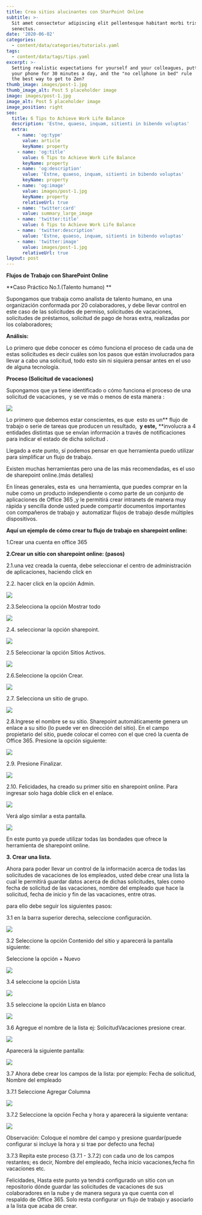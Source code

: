 ```yaml
---
title: Crea sitios alucinantes con SharPoint Online
subtitle: >-
  Sit amet consectetur adipiscing elit pellentesque habitant morbi tristique
  senectus.
date: '2020-06-02'
categories:
  - content/data/categories/tutorials.yaml
tags:
  - content/data/tags/tips.yaml
excerpt: >-
  Setting realistic expectations for yourself and your colleagues, putting down
  your phone for 30 minutes a day, and the "no cellphone in bed" rule  — what's
  the best way to get to Zen?
thumb_image: images/post-1.jpg
thumb_image_alt: Post 5 placeholder image
image: images/post-1.jpg
image_alt: Post 5 placeholder image
image_position: right
seo:
  title: 6 Tips to Achieve Work Life Balance
  description: 'Estne, quaeso, inquam, sitienti in bibendo voluptas'
  extra:
    - name: 'og:type'
      value: article
      keyName: property
    - name: 'og:title'
      value: 6 Tips to Achieve Work Life Balance
      keyName: property
    - name: 'og:description'
      value: 'Estne, quaeso, inquam, sitienti in bibendo voluptas'
      keyName: property
    - name: 'og:image'
      value: images/post-1.jpg
      keyName: property
      relativeUrl: true
    - name: 'twitter:card'
      value: summary_large_image
    - name: 'twitter:title'
      value: 6 Tips to Achieve Work Life Balance
    - name: 'twitter:description'
      value: 'Estne, quaeso, inquam, sitienti in bibendo voluptas'
    - name: 'twitter:image'
      value: images/post-1.jpg
      relativeUrl: true
layout: post
---
```

**Flujos de Trabajo con SharePoint Online**



\*\*Caso Práctico No.1.(Talento humano) \*\*

Supongamos que trabaja como analista de talento humano, en una organización conformada por 20 colaboradores, y debe llevar control en este caso de las solicitudes de permiso, solicitudes de vacaciones, solicitudes de préstamos, solicitud de pago de horas extra, realizadas por los colaboradores;

**Análisis:**

Lo primero que debe conocer es cómo funciona el proceso de cada una de estas solicitudes es decir cuáles son los pasos que están involucrados para llevar a cabo una solicitud, todo esto sin ni siquiera pensar antes en el uso de alguna tecnología.

**Proceso (Solicitud de vacaciones)**

Supongamos que ya tiene identificado o cómo funciona el proceso de una solicitud de vacaciones,  y se ve más o menos de esta manera :

![](https://lh5.googleusercontent.com/fRYpZ-U4\_G5re6VEma5b8uHe4-RHYimGv6ceA-LHRn9pEQh5UeI0SZW-IxqNK9mJIhnc4VbXTJ7vojdi-8yf68X-grmo3mnSO8xP0PAOZvEkDcLPsM6zuzZkeCeUC7Y451lStMC9)

Lo primero que debemos estar conscientes, es que  esto es un\*\* flujo de trabajo o serie de tareas que producen un resultado,  **y este,** \*\*involucra a 4 entidades distintas que se envían información a través de notificaciones para indicar el estado de dicha solicitud .

Llegado a este punto, sí podemos pensar en que herramienta puedo utilizar para simplificar un flujo de trabajo.

Existen muchas herramientas pero una de las más recomendadas, es el uso de sharepoint online.(más detalles)

En líneas generales, esta es  una herramienta, que puedes comprar en la nube como un producto independiente o como parte de un conjunto de aplicaciones de Office 365 ,y le permitirá crear intranets de manera muy rápida y sencilla donde usted puede compartir documentos importantes con compañeros de trabajo y  automatizar flujos de trabajo desde múltiples dispositivos.

**Aquí un ejemplo de cómo crear tu flujo de trabajo en sharepoint online:**

1.Crear una cuenta en office 365

**2.Crear un sitio con sharepoint online: (pasos)**

2.1.una vez creada la cuenta, debe seleccionar el centro de administración de aplicaciones, haciendo click en 

2.2. hacer click en la opción Admin.

![](https://lh3.googleusercontent.com/50228R-RD8ch6FCnwX3alA8Aej5vVF8qZYKx\_0fQpZIBmnDHd1RfdP38P9JErUZbXDWM29TuNpg-A5FnEl5Z-qVrXMBL9N13GwJ9evfWp-29AqmKqYM6qcb1cpY93lIGQ-dRPXq3)

2.3.Selecciona la opción Mostrar todo

![](https://lh3.googleusercontent.com/NM3S15lXe58HlTbfKZUeLeOCyAGmsSorp_PbvrwuPk8hFhRuO3btwGvqTTB6Qay27Ae2zWjB9n5tfkfNh7ObWKmM3XZIgelGfohWZB3HKBkbemcVNnHHQvRPptkloFkY164Tosis)

2.4. seleccionar la opción sharepoint.

![](https://lh4.googleusercontent.com/15hlGHuPD0sj9ZRZrrOjE1kapWgrnVqbKFITIvetEPl5GLjjju0R54pdPOUXCOQHQe-v8WVIo56DJ68a7xAxiy7r6MVymYApSUEzYLh8hTMhe6sDCxa8dRoi17ItBl7kgVW3TS9x)

2.5 Seleccionar la opción Sitios Activos.

![](https://lh3.googleusercontent.com/q8WhDssBSolR-BLzLXiS_msDfChOt0itn1jZHvaEEb-oEIz_qmQOd1Zvo_i_extLmeW7F4srHvBxcolrnZPRVv3C6rQ_tBfeNq-9PbtCVC1YHLrQFg1zLljBWfdFB-X9XusbCeba)

2.6.Seleccione la opción Crear.

![](https://lh3.googleusercontent.com/PoU_Su4V-QCSaJhhJ-LsorbNNX0rXF4W_WHpvwfUYPPGocg0JFJHp-dSfSs374X2eJwnR6TJv_KraqGIPXF5PigAFw6XQHgNXWF-2F1T_rZOPtZ2132qULXORbMYBVk2DbPSiFVQ)

2.7. Selecciona un sitio de grupo.

![](https://lh5.googleusercontent.com/8tcssQIsviyV6c1-7tYpM8DEbbhbIAHkc3cB-Y69LhXwl5GKawHO5E6lYisYbHc5emdjqMyoMFootghsjoNMSdauvBO6vhl6hsWPyhjqh17whJtSxDSejZq3lEKaG70Sp8JmuPIV)

2.8.Ingrese el nombre se su sitio. Sharepoint automáticamente genera un enlace a su sitio (lo puede ver en dirección del sitio). En el campo propietario del sitio, puede colocar el correo con el que creó la cuenta de Office 365. Presione la opción siguiente:

![](https://lh3.googleusercontent.com/CvGgd9jIxcxdRUENtjDSCNDCL4Z3RdEaNlMcnOLDnilnNAyCDunv0kJ5TKzI0H2bsELB--NcgrKJ9MGDDvwgjYaX-8BSrlknFgTWnwqMFprPZtjmSx2hM9DZ4rzh-3BriX5PIRt4)

2.9. Presione Finalizar.

![](https://lh3.googleusercontent.com/APIsbZZVYZriVC-7kFsAt75cJbwchvbhBxXYZvDKP09eY4q2DQw1hZQE3CsAvw6stDgryX_ym1zDpwmzS3VI3Zi3pFgOzwRLIRO55nNrFOqLH0I01ipyyaIdUIgbr5qIVKZ6xQn9)

2.10. Felicidades, ha creado su primer sitio en sharepoint online. Para ingresar solo haga doble click en el enlace.

![](https://lh5.googleusercontent.com/y_zlG3AflvDrNOujjzeLa3bo68rla-142CRBn2F3in02EVzOmA2eQl6\_xJ914Yek5bHLRa_Jr2z-3IfNnFYC9Bj4tO6V8GPE_SAlaROUVXDuNCRyNvy-1Zsi-gdlUgMQhiA_bJy0)

Verá algo similar a esta pantalla.

![](https://lh5.googleusercontent.com/X0dEVZM5vrHqkh2-3fDjSozJMFZSLYKhAtYv8oRonuzx\_\_XN72SJNWMA-lK03RZ5nf51kzd-Ar6JNuvkb4eP5HjD1ujq64iYCwY01bJpSVlgtCUnc0B453VRSO3gPwUeT7Jjrarr)

En este punto ya puede utilizar todas las bondades que ofrece la herramienta de sharepoint online.

**3. Crear una lista.**

Ahora para poder llevar un control de la información acerca de todas las solicitudes de vacaciones de los empleados, usted debe crear una lista la cual le permitirá guardar datos acerca de dichas solicitudes, tales como fecha de solicitud de las vacaciones, nombre del empleado que hace la solicitud, fecha de inicio y fin de las vacaciones, entre otras.

para ello debe seguir los siguientes pasos:

3.1 en la barra superior derecha, seleccione configuración.

![](https://lh6.googleusercontent.com/kRhzNet2zbsFRfSjOIoFQoe1dz7pfaduUUnofOQnMqGye\_6-yDQun0o1DI-ETvauOGVGaw4qkP3zWW2aCC4OwSdUVnMDZvfhpuOqineaoh-mrVNTCAEhFWjLHro2ja7QCIIDRWQ6)

3.2 Seleccione la opción Contenido del sitio y aparecerá la pantalla siguiente:

Seleccione la opción + Nuevo

![](https://lh4.googleusercontent.com/SwQMxprHQCAMh8L3c8waZ0kysu7Kw023kB3fiJi2YY5HjQa0FCzKGC_QuUqGbSn2KMVgYNMY3uqqNG2TQaqmxzGgqGZJTGw1SAxtxq54WggyiRFqqWE9betvdgMU5YgoLOuqKKdZ)

3.4 seleccione la opción Lista

![](https://lh5.googleusercontent.com/ArD1kFrNF3TmKw-KLI444FFQEnBDNbjRpROhlqmuZS3ZRSmV39DALWchmOA5cBfeI0AdGirYj_ZZsEVjcAXb1k-NrCF1lignBKpCuafwukUts9C1xHxexN3FrNCsXjEcBZEj93ao)

3.5 seleccione la opción Lista en blanco

![](https://lh6.googleusercontent.com/Bo14bx_ZFHRKJ2JfL8FDRBSR8pBGHbderasNN6-cJh2KZ2SsxsNJllHGVN-f0KcLRNi0q_STb-MyxWAkccvT\_9fbj2t6myu9FNDhr8uERwTrqxR-NKOVcw3S9PJFy-6FSuSi4f-Q)

3.6 Agregue el nombre de la lista ej: SolicitudVacaciones presione crear.

![](https://lh3.googleusercontent.com/ZLm1cbb9DXVM6P6mQtu96\_PoePxfoxR371DAI7CTEZG_ocASAWS3-5IDX2UnFjpJA8R8NcETX9vgayome1umXETUsJiG\_6B_n0iC5cfmBxugWMIKtvNrnexZcsvgUtV9x5NbrFB7)

Aparecerá la siguiente pantalla:

![](https://lh6.googleusercontent.com/ij6rusABQ8IdzpewFwLkSL9byPXAEpnsgsuKaf1hv_nHRuFQS_jtXE5OIgCje2TzJs_YzAB26NePmQhxNyd7B_anPa5yopA6\_CtJsyuxZbAV3FMuDvuZYIVcU7mwOFiF391o6HUM)

3.7 Ahora debe crear los campos de la lista: por ejemplo: Fecha de solicitud, Nombre del empleado

3.7.1 Seleccione Agregar Columna

![](https://lh5.googleusercontent.com/VheNp1qdipTb90VcTLyrDBuslO5nHWMQQo3i0JGW_QKYoRyJwXJCQns0DVKkvSoSiLPQTfQGiZ4u54EVKvF1lbeeSFgf6FpQRPdmP5hoJW9UL7qPSBi6zg1umczgzzqL8aWzPYfV)

3.7.2 Seleccione la opción Fecha y hora y aparecerá la siguiente ventana:

![](https://lh5.googleusercontent.com/6v4lNoRPinvwho2d048uQFNUAahYfDgXXpHHrQ8fExYxQHQeMx6rymaOz6tqlJbTjSVboRxWJTRvKlHGoQBxPBzukYpvUVVwNgsuI5EfPYPJiAfSMpUIMfa8LZW-8VwrpLzZSgga)

Observación: Coloque el nombre del campo y presione guardar(puede configurar si incluye la hora y si trae por defecto una fecha)

3.7.3 Repita este proceso (3.7.1 - 3.7.2) con cada uno de los campos restantes; es decir, Nombre del empleado, fecha inicio vacaciones,fecha fin vacaciones etc.

Felicidades, Hasta este punto ya tendrá configurado un sitio con un repositorio dónde guardar las solicitudes de vacaciones de sus colaboradores en la nube y de manera segura ya que cuenta con el respaldo de Office 365. Solo resta configurar un flujo de trabajo y asociarlo a la lista que acaba de crear. 
